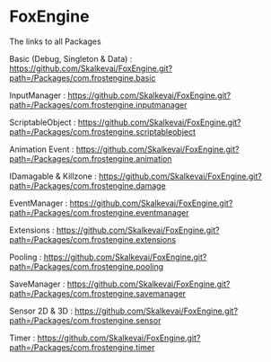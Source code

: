 # FoxEngine

The links to all Packages

Basic (Debug, Singleton & Data) : https://github.com/Skalkevai/FoxEngine.git?path=/Packages/com.frostengine.basic

InputManager : https://github.com/Skalkevai/FoxEngine.git?path=/Packages/com.frostengine.inputmanager

ScriptableObject : https://github.com/Skalkevai/FoxEngine.git?path=/Packages/com.frostengine.scriptableobject

Animation Event : https://github.com/Skalkevai/FoxEngine.git?path=/Packages/com.frostengine.animation

IDamagable & Killzone : https://github.com/Skalkevai/FoxEngine.git?path=/Packages/com.frostengine.damage

EventManager : https://github.com/Skalkevai/FoxEngine.git?path=/Packages/com.frostengine.eventmanager

Extensions : https://github.com/Skalkevai/FoxEngine.git?path=/Packages/com.frostengine.extensions

Pooling : https://github.com/Skalkevai/FoxEngine.git?path=/Packages/com.frostengine.pooling

SaveManager : https://github.com/Skalkevai/FoxEngine.git?path=/Packages/com.frostengine.savemanager

Sensor 2D & 3D : https://github.com/Skalkevai/FoxEngine.git?path=/Packages/com.frostengine.sensor

Timer : https://github.com/Skalkevai/FoxEngine.git?path=/Packages/com.frostengine.timer


